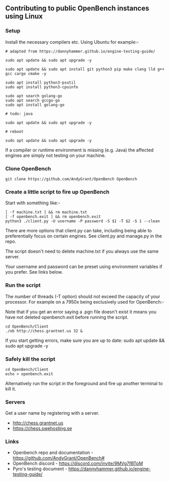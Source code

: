 ## Contributing to public OpenBench instances using Linux

### Setup

Install the necessary compilers etc. Using Ubuntu for example:-

```
# adapted from https://dannyhammer.github.io/engine-testing-guide/
 
sudo apt update && sudo apt upgrade -y

sudo apt update && sudo apt install git python3 pip make clang lld g++ gcc cargo cmake -y

sudo apt install python3-psutil
sudo apt install python3-cpuinfo

sudo apt search golang-go
sudo apt search gccgo-go
sudo apt install golang-go

# todo: java

sudo apt update && sudo apt upgrade -y

# reboot

sudo apt update && sudo apt upgrade -y
```

If a compiler or runtime environment is missing (e.g. Java) the affected engines are simply not testing on your machine.

### Clone OpenBench

```
git clone https://github.com/AndyGrant/OpenBench OpenBench
```

### Create a little script to fire up OpenBench 

Start with something like:-

```
[ -f machine.txt ] && rm machine.txt
[ -f openbench.exit ] && rm openbench.exit
python3 ./client.py -U username -P password -S $1 -T $2 -S 1 --clean
```

There are more options that client.py can take, including being able to preferentially focus on certain engines. See client.py and manage.py in the repo.

The script doesn't need to delete machine.txt if you always use the same server.

Your username and password can be preset using environment variables if you prefer. See links below.
 
### Run the script

The number of threads (-T option) should not exceed the capacity of your processor. For example on a 7950x being exclusively used for OpenBench:-

Note that if you get an error saying a .pgn file doesn't exist it means you have not deleted openbench.exit before running the script.

```
cd OpenBench/Client
./ob http://chess.grantnet.us 32 &
```

If you start getting errors, make sure you are up to date: sudo apt update && sudo apt upgrade -y
 
### Safely kill the script

```
cd OpenBench/Client
echo > openbench.exit
```

Alternatively run the script in the foreground and fire up another terminal to kill it.

### Servers

Get a user name by registering with a server.

- http://chess.grantnet.us 
- https://chess.swehosting.se 

### Links

- Openbench repo and documentation - https://github.com/AndyGrant/OpenBench#
- OpenBench discord - https://discord.com/invite/9MVg7fBTpM
- Pyro's testing document - https://dannyhammer.github.io/engine-testing-guide/
    
